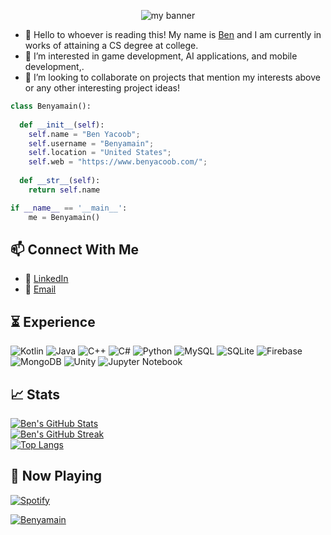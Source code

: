<p align="center">
  
<img src="https://user-images.githubusercontent.com/89230606/230239042-0191469e-d077-466c-b938-78a1ce9e4ac0.png" alt="my banner">
                                                                                                                                         
</p>
                                                                                                                                         
- 👋 Hello to whoever is reading this! My name is [Ben](https://www.benyacoob.com/) and I am currently in works of attaining a CS degree at college.
- 👀 I’m interested in game development, AI applications, and mobile development,.
- :briefcase: I’m looking to collaborate on projects that mention my interests above or any other interesting project ideas!

```python
class Benyamain():
    
  def __init__(self):
    self.name = "Ben Yacoob";
    self.username = "Benyamain";
    self.location = "United States";
    self.web = "https://www.benyacoob.com/";
  
  def __str__(self):
    return self.name

if __name__ == '__main__':
    me = Benyamain()
```

## :mailbox: Connect With Me
- :handshake: [LinkedIn](https://www.linkedin.com/in/benyamain-yacoob-40a60421b/)
- :email: [Email](https://mail.google.com/mail/u/0/?fs=1&to=yacoobbenyamain@gmail.com&su=Subject&body=Body&tf=cm)
## :hourglass_flowing_sand: Experience  
![Kotlin](https://img.shields.io/badge/kotlin-%2307405e.svg?style=for-the-badge&logo=kotlin&logoColor=white)
![Java](https://img.shields.io/badge/java-%2307405e.svg?style=for-the-badge&logo=java&logoColor=white)
![C++](https://img.shields.io/badge/c++-%2307405e.svg?style=for-the-badge&logo=c%2B%2B&logoColor=white)
![C#](https://img.shields.io/badge/c%23-%2307405e.svg?style=for-the-badge&logo=c-sharp&logoColor=white)
![Python](https://img.shields.io/badge/python-%2307405e.svg?style=for-the-badge&logo=python&logoColor=white)
![MySQL](https://img.shields.io/badge/mysql-%2307405e.svg?style=for-the-badge&logo=mysql&logoColor=white)
![SQLite](https://img.shields.io/badge/sqlite-%2307405e.svg?style=for-the-badge&logo=sqlite&logoColor=white)
![Firebase](https://img.shields.io/badge/firebase-%2307405e.svg?style=for-the-badge&logo=firebase&logoColor=white) 
![MongoDB](https://img.shields.io/badge/mongodb-%2307405e.svg?style=for-the-badge&logo=mongodb&logoColor=white)
![Unity](https://img.shields.io/badge/unity-%2307405e.svg?style=for-the-badge&logo=unity&logoColor=white)
![Jupyter Notebook](https://img.shields.io/badge/jupyter-%2307405e.svg?style=for-the-badge&logo=jupyter&logoColor=white) 

## :chart_with_upwards_trend: Stats  
[![Ben's GitHub Stats](https://github-readme-stats-sigma-five.vercel.app/api?username=Benyamain&show_icons=true&theme=tokyonight)](https://github.com/Benyamain)
<br />
[![Ben's GitHub Streak](https://github-readme-streak-stats.herokuapp.com?user=Benyamain&theme=tokyonight)](https://git.io/streak-stats)
<br />
[![Top Langs](https://github-readme-stats-sigma-five.vercel.app/api/top-langs/?username=Benyamain&layout=compact&show_icons=true&theme=tokyonight)](https://github.com/Benyamain)

## :musical_note: Now Playing

[![Spotify](https://github-readme-spotify-integration.vercel.app/api/spotify)](https://open.spotify.com/playlist/37i9dQZF1DX692WcMwL2yW)

<a href="https://github.com/Benyamain"><img src="https://komarev.com/ghpvc/?username=Benyamain" alt="Benyamain" /></a>
